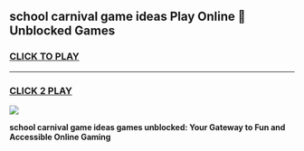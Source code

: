 
## school carnival game ideas Play Online 👋 Unblocked Games
<h3>
<a href="https://news.freeplayer.one?title=school_carnival_game_ideas&ref=17GH">CLICK TO PLAY</a></h3>
<hr>

<h3>
<a href="https://news.freeplayer.one?title=school_carnival_game_ideas&ref=17GH">CLICK 2 PLAY</a>
  
</h3>

<a href="https://news.freeplayer.one?title=school_carnival_game_ideas&ref=17GH/"><img src="https://clearcache.store/games.png"></a>


**school carnival game ideas games unblocked: Your Gateway to Fun and Accessible Online Gaming**
